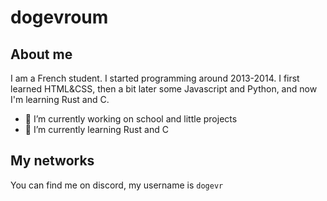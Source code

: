 
# dogevroum

## About me

I am a French student. I started programming around 2013-2014. I first learned HTML&CSS, then a bit later some Javascript and Python, and now I'm learning Rust and C.

- 🔭 I’m currently working on school and little projects
- 🌱 I’m currently learning Rust and C

## My networks

You can find me on discord, my username is `dogevr`
